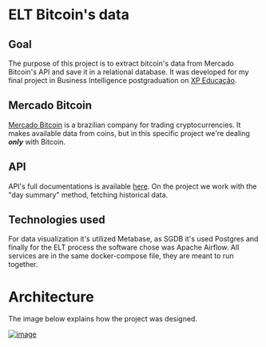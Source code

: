 # ELT Bitcoin's data

## Goal
 The purpose of this project is to extract bitcoin's data from Mercado Bitcoin's API and save it in a relational database. It was developed for my final project in Business Intelligence postgraduation on [XP Educação](https://www.xpeducacao.com.br/).


## Mercado Bitcoin
[Mercado Bitcoin](https://www.mercadobitcoin.com.br/) is a brazilian company for trading cryptocurrencies. It makes available data from coins, but in this specific project we're dealing ***only*** with Bitcoin.

## API

API's full documentations is available [here](https://www.mercadobitcoin.com.br/api-doc/). On the project we work with the "day summary" method, fetching historical data.

## Technologies used
For data visualization it's utilized Metabase, as SGDB it's used Postgres and finally for the ELT process the software chose was Apache Airflow. All services are in the same docker-compose file, they are meant to run together.


# Architecture
The image below explains how the project was designed.

[![image](https://i.imgur.com/yMFxsqJ.png)](https://imgur.com/a/4IOJgz9)
